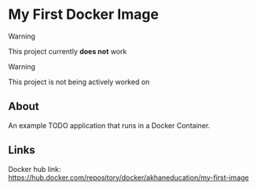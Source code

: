 # My First Docker Image

> [!WARNING]
> This project currently **does not** work

> [!WARNING]
> This project is not being actively worked on

## About
An example TODO application that runs in a Docker Container.

## Links
Docker hub link: https://hub.docker.com/repository/docker/akhaneducation/my-first-image

